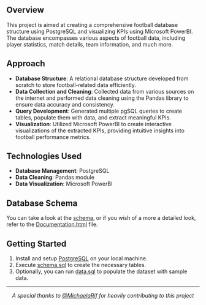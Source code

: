 ## Overview
This project is aimed at creating a comprehensive football database structure using PostgreSQL and visualizing KPIs using Microsoft PowerBI. The database encompasses various aspects of football data, including player statistics, match details, team information, and much more.

## Approach
- **Database Structure**: A relational database structure developed from scratch to store football-related data efficiently.
- **Data Collection and Cleaning**: Collected data from various sources on the internet and performed data cleaning using the Pandas library to ensure data accuracy and consistency.
- **Query Development**: Generated multiple pgSQL queries to create tables, populate them with data, and extract meaningful KPIs.
- **Visualization**: Utilized Microsoft PowerBI to create interactive visualizations of the extracted KPIs, providing intuitive insights into football performance metrics.

## Technologies Used
- **Database Management**: PostgreSQL
- **Data Cleaning**: Pandas module
- **Data Visualization**: Microsoft PowerBI

## Database Schema
You can take a look at the [schema](https://github.com/andrewzgheib/Football-Database-Analysis/blob/main/image.png), or if you wish of a more a detailed look, refer to the [Documentation.html](https://github.com/andrewzgheib/Football-Database-Analysis/blob/main/Documentation.html) file.

## Getting Started
1. Install and setup [PostgreSQL](https://www.postgresql.org/download/) on your local machine.
2. Execute [schema.sql](https://github.com/andrewzgheib/Football-Database-Analysis/blob/main/schema.sql) to create the necessary tables.
3. Optionally, you can run [data.sql](https://github.com/andrewzgheib/Football-Database-Analysis/blob/main/data.sql) to populate the dataset with sample data.

---
<p align="center"><em>A special thanks to <a href="https://www.github.com/MichaelaRif">@MichaelaRif</a> for heavily contributing to this project</em></p>

